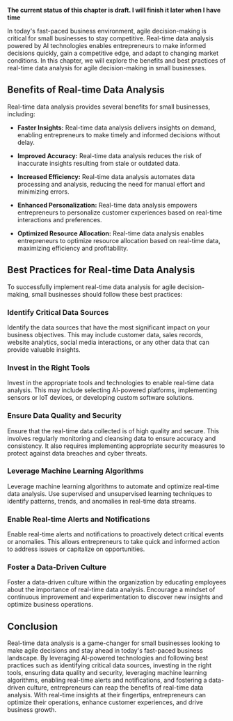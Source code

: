 **The current status of this chapter is draft. I will finish it later when I have time**

In today's fast-paced business environment, agile decision-making is critical for small businesses to stay competitive. Real-time data analysis powered by AI technologies enables entrepreneurs to make informed decisions quickly, gain a competitive edge, and adapt to changing market conditions. In this chapter, we will explore the benefits and best practices of real-time data analysis for agile decision-making in small businesses.

Benefits of Real-time Data Analysis
-----------------------------------

Real-time data analysis provides several benefits for small businesses, including:

* **Faster Insights:** Real-time data analysis delivers insights on demand, enabling entrepreneurs to make timely and informed decisions without delay.

* **Improved Accuracy:** Real-time data analysis reduces the risk of inaccurate insights resulting from stale or outdated data.

* **Increased Efficiency:** Real-time data analysis automates data processing and analysis, reducing the need for manual effort and minimizing errors.

* **Enhanced Personalization:** Real-time data analysis empowers entrepreneurs to personalize customer experiences based on real-time interactions and preferences.

* **Optimized Resource Allocation:** Real-time data analysis enables entrepreneurs to optimize resource allocation based on real-time data, maximizing efficiency and profitability.

Best Practices for Real-time Data Analysis
------------------------------------------

To successfully implement real-time data analysis for agile decision-making, small businesses should follow these best practices:

### Identify Critical Data Sources

Identify the data sources that have the most significant impact on your business objectives. This may include customer data, sales records, website analytics, social media interactions, or any other data that can provide valuable insights.

### Invest in the Right Tools

Invest in the appropriate tools and technologies to enable real-time data analysis. This may include selecting AI-powered platforms, implementing sensors or IoT devices, or developing custom software solutions.

### Ensure Data Quality and Security

Ensure that the real-time data collected is of high quality and secure. This involves regularly monitoring and cleansing data to ensure accuracy and consistency. It also requires implementing appropriate security measures to protect against data breaches and cyber threats.

### Leverage Machine Learning Algorithms

Leverage machine learning algorithms to automate and optimize real-time data analysis. Use supervised and unsupervised learning techniques to identify patterns, trends, and anomalies in real-time data streams.

### Enable Real-time Alerts and Notifications

Enable real-time alerts and notifications to proactively detect critical events or anomalies. This allows entrepreneurs to take quick and informed action to address issues or capitalize on opportunities.

### Foster a Data-Driven Culture

Foster a data-driven culture within the organization by educating employees about the importance of real-time data analysis. Encourage a mindset of continuous improvement and experimentation to discover new insights and optimize business operations.

Conclusion
----------

Real-time data analysis is a game-changer for small businesses looking to make agile decisions and stay ahead in today's fast-paced business landscape. By leveraging AI-powered technologies and following best practices such as identifying critical data sources, investing in the right tools, ensuring data quality and security, leveraging machine learning algorithms, enabling real-time alerts and notifications, and fostering a data-driven culture, entrepreneurs can reap the benefits of real-time data analysis. With real-time insights at their fingertips, entrepreneurs can optimize their operations, enhance customer experiences, and drive business growth.

